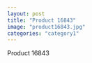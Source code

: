 ```yaml
---
layout: post
title: "Product 16843"
image: "product16843.jpg"
categories: "category1"
---
```

Product 16843
